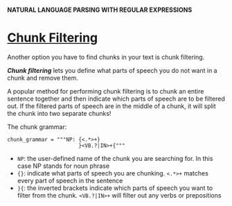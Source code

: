 #### NATURAL LANGUAGE PARSING WITH REGULAR EXPRESSIONS
# [Chunk Filtering](https://www.codecademy.com/paths/build-chatbots-with-python/tracks/rule-based-chatbots/modules/nlp-language-parsing/lessons/nlp-regex-parsing-intro/exercises/chunk-filtering)
Another option you have to find chunks in your text is chunk filtering.

***Chunk filtering*** lets you define what parts of speech you do not want in a chunk and remove them.

A popular method for performing chunk filtering is to chunk an entire sentence together and then indicate which parts of speech are to be filtered out. If the filtered parts of speech are in the middle of a chunk, it will split the chunk into two separate chunks! 

The chunk grammar:
```
chunk_grammar = """NP: {<.*>+}
                       }<VB.?|IN>+{"""
```
* `NP`: the user-defined name of the chunk you are searching for. In this case NP stands for noun phrase
* `{}`: indicate what parts of speech you are chunking. `<.*>+` matches every part of speech in the sentence
* `}{`: the inverted brackets indicate which parts of speech you want to filter from the chunk. `<VB.?|IN>+` will filter out any verbs or prepositions
